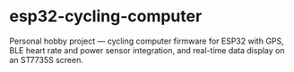 # esp32-cycling-computer
Personal hobby project — cycling computer firmware for ESP32 with GPS, BLE heart rate and power sensor integration, and real-time data display on an ST7735S screen.
